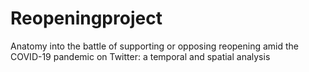# Reopeningproject
Anatomy into the battle of supporting or opposing reopening amid the COVID-19 pandemic on Twitter: a temporal and spatial analysis
